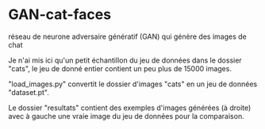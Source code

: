 # GAN-cat-faces

réseau de neurone adversaire génératif (GAN) qui génère des images de chat

Je n'ai mis ici qu'un petit échantillon du jeu de données dans le dossier "cats", le jeu de donné entier contient un peu plus de 15000 images.

"load_images.py" convertit le dossier d'images "cats" en un jeu de données "dataset.pt".

Le dossier "resultats" contient des exemples d'images générées (à droite) avec à gauche une vraie image du jeu de données pour la comparaison.
